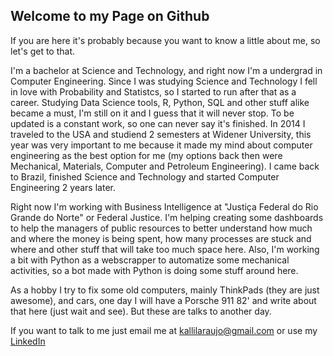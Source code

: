 ## Welcome to my Page on Github

If you are here it's probably because you want to know a little about me, so let's get to that.

I'm a bachelor at Science and Technology, and right now I'm a undergrad in Computer Engineering. Since I was studying Science and Technology I fell in love with Probability and Statistcs, so I started to run after that as a career. Studying Data Science tools, R, Python, SQL and other stuff alike became a must, I'm still on it and I guess that it will never stop. To be updated is a constant work, so one can never say it's finished. In 2014 I traveled to the USA and studiend 2 semesters at Widener University, this year was very important to me because it made my mind about computer engineering as the best option for me (my options back then were Mechanical, Materials, Computer and Petroleum Engineering). I came back to Brazil, finished Science and Technology and started Computer Engineering 2 years later. 

Right now I'm working with Business Intelligence at "Justiça Federal do Rio Grande do Norte" or Federal Justice. I'm helping creating some dashboards to help the managers of public resources to better understand how much and where the money is being spent, how many processes are stuck and where and other stuff that will take too much space here. Also, I'm working a bit with Python as a webscrapper to automatize some mechanical activities, so a bot made with Python is doing some stuff around here.

As a hobby I try to fix some old computers, mainly ThinkPads (they are just awesome), and cars, one day I will have a Porsche 911 82' and write about that here (just wait and see). But these are talks to another day.

If you want to talk to me just email me at <kallilaraujo@gmail.com> or use my [LinkedIn](https://www.linkedin.com/in/kallil-d-379125150/)

